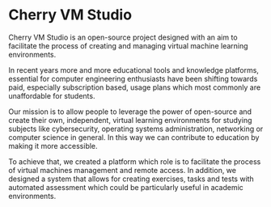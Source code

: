 # Cherry VM Studio
Cherry VM Studio is an open-source project designed with an aim to facilitate the process of creating and managing virtual machine learning environments.

In recent years more and more educational tools and knowledge platforms, essential for computer engineering enthusiasts have been shifting towards paid, especially subscription based, usage plans which most commonly are unaffordable for students.
 
Our mission is to allow people to leverage the power of open-source and create their own, independent, virtual learning environments for studying subjects like cybersecurity, operating systems administration, networking or computer science in general. In this way we can contribute to education by making it more accessible.

To achieve that, we created a platform which role is to facilitate the process of virtual machines management and remote access. In addition, we designed a system that allows for creating exercises, tasks and tests with automated assessment which could be particularly useful in academic environments.

